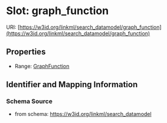 # Slot: graph_function

URI: [https://w3id.org/linkml/search_datamodel/graph_function](https://w3id.org/linkml/search_datamodel/graph_function)



<!-- no inheritance hierarchy -->


## Properties

 * Range: [GraphFunction](GraphFunction.md)



## Identifier and Mapping Information







### Schema Source


* from schema: https://w3id.org/linkml/search_datamodel



